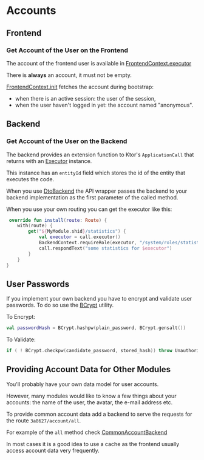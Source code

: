 # Accounts

## Frontend

### Get Account of the User on the Frontend

The account of the frontend user is available in [FrontendContext.executor](../../../src/jsMain/kotlin/zakadabar/stack/frontend/FrontendContext.kt)

There is **always** an account, it must not be empty. 

[FrontendContext.init](../../../src/jsMain/kotlin/zakadabar/stack/frontend/FrontendContext.kt) fetches the account during bootstrap:

* when there is an active session: the user of the session,
* when the user haven't logged in yet: the account named "anonymous".

## Backend

### Get Account of the User on the Backend

The backend provides an extension function to Ktor's `ApplicationCall` that returns with an 
[Executor](../../../src/jvmMain/kotlin/zakadabar/stack/util/Executor.kt) instance.

This instance has an `entityId` field which stores the id of the entity that executes the code.

When you use [DtoBackend](../../../src/jvmMain/kotlin/zakadabar/stack/backend/data/DtoBackend.kt) 
the API wrapper passes the backend to your backend implementation as the first parameter of the called method.

When you use your own routing you can get the executor like this:

```kotlin
 override fun install(route: Route) {
    with(route) {
        get("${MyModule.shid}/statistics") { 
            val executor = call.executor()
            BackendContext.requireRole(executor, "/system/roles/statistician")
            call.respondText("some statistics for $executor") 
        }
    }
}
```

## User Passwords

If you implement your own backend you have to encrypt and validate user passwords. To do so
use the [BCrypt](../../../src/jvmMain/kotlin/zakadabar/stack/util/BCrypt.kt) utility.

To Encrypt:

```kotlin
val passwordHash = BCrypt.hashpw(plain_password, BCrypt.gensalt())
``` 

To Validate:

```kotlin
if ( ! BCrypt.checkpw(candidate_password, stored_hash)) throw Unauthorized()
```

## Providing Account Data for Other Modules

You'll probably have your own data model for user accounts.

However, many modules would like to know a few things about your accounts: the name of the user,
the avatar, the e-mail address etc.

To provide common account data add a backend to serve the requests for the route `3a8627/account/all`.

For example of the `all` method check [CommonAccountBackend](../../../src/jvmMain/kotlin/zakadabar/stack/backend/builtin/account/CommonAccountBackend.kt)

In most cases it is a good idea to use a cache as the frontend usually access account data very frequently.

